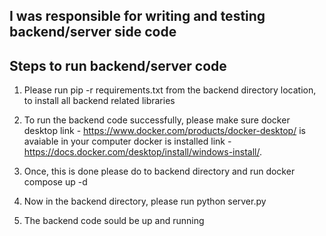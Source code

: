 ## I was responsible for writing and testing backend/server side code


## Steps to run backend/server code 

1. Please run pip -r requirements.txt from the backend directory location, to install all backend related libraries

1. To run the backend code successfully, please make sure docker desktop link - https://www.docker.com/products/docker-desktop/ is avaiable in your computer
docker is installed link - https://docs.docker.com/desktop/install/windows-install/. 

2. Once, this is done please do to backend directory and run docker compose up -d

3. Now in the backend directory, please run python server.py

4. The backend code sould be up and running
